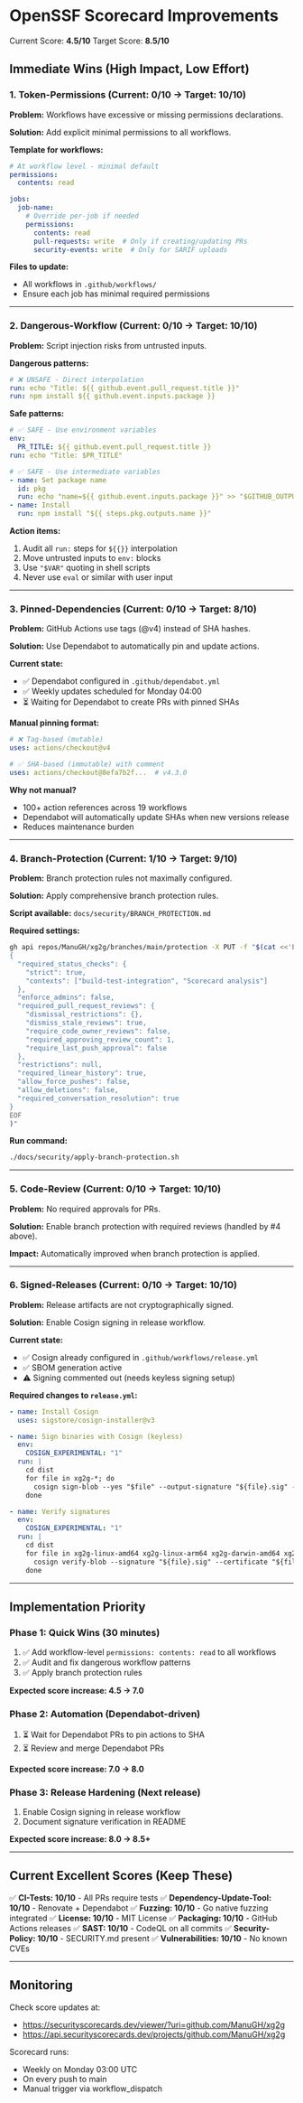 # OpenSSF Scorecard Improvements

Current Score: **4.5/10**
Target Score: **8.5/10**

## Immediate Wins (High Impact, Low Effort)

### 1. Token-Permissions (Current: 0/10 → Target: 10/10)

**Problem:** Workflows have excessive or missing permissions declarations.

**Solution:** Add explicit minimal permissions to all workflows.

**Template for workflows:**
```yaml
# At workflow level - minimal default
permissions:
  contents: read

jobs:
  job-name:
    # Override per-job if needed
    permissions:
      contents: read
      pull-requests: write  # Only if creating/updating PRs
      security-events: write  # Only for SARIF uploads
```

**Files to update:**
- All workflows in `.github/workflows/`
- Ensure each job has minimal required permissions

---

### 2. Dangerous-Workflow (Current: 0/10 → Target: 10/10)

**Problem:** Script injection risks from untrusted inputs.

**Dangerous patterns:**
```yaml
# ❌ UNSAFE - Direct interpolation
run: echo "Title: ${{ github.event.pull_request.title }}"
run: npm install ${{ github.event.inputs.package }}
```

**Safe patterns:**
```yaml
# ✅ SAFE - Use environment variables
env:
  PR_TITLE: ${{ github.event.pull_request.title }}
run: echo "Title: $PR_TITLE"

# ✅ SAFE - Use intermediate variables
- name: Set package name
  id: pkg
  run: echo "name=${{ github.event.inputs.package }}" >> "$GITHUB_OUTPUT"
- name: Install
  run: npm install "${{ steps.pkg.outputs.name }}"
```

**Action items:**
1. Audit all `run:` steps for `${{}}` interpolation
2. Move untrusted inputs to `env:` blocks
3. Use `"$VAR"` quoting in shell scripts
4. Never use `eval` or similar with user input

---

### 3. Pinned-Dependencies (Current: 0/10 → Target: 8/10)

**Problem:** GitHub Actions use tags (@v4) instead of SHA hashes.

**Solution:** Use Dependabot to automatically pin and update actions.

**Current state:**
- ✅ Dependabot configured in `.github/dependabot.yml`
- ✅ Weekly updates scheduled for Monday 04:00
- ⏳ Waiting for Dependabot to create PRs with pinned SHAs

**Manual pinning format:**
```yaml
# ❌ Tag-based (mutable)
uses: actions/checkout@v4

# ✅ SHA-based (immutable) with comment
uses: actions/checkout@8efa7b2f...  # v4.3.0
```

**Why not manual?**
- 100+ action references across 19 workflows
- Dependabot will automatically update SHAs when new versions release
- Reduces maintenance burden

---

### 4. Branch-Protection (Current: 1/10 → Target: 9/10)

**Problem:** Branch protection rules not maximally configured.

**Solution:** Apply comprehensive branch protection rules.

**Script available:** `docs/security/BRANCH_PROTECTION.md`

**Required settings:**
```bash
gh api repos/ManuGH/xg2g/branches/main/protection -X PUT -f "$(cat <<'EOF'
{
  "required_status_checks": {
    "strict": true,
    "contexts": ["build-test-integration", "Scorecard analysis"]
  },
  "enforce_admins": false,
  "required_pull_request_reviews": {
    "dismissal_restrictions": {},
    "dismiss_stale_reviews": true,
    "require_code_owner_reviews": false,
    "required_approving_review_count": 1,
    "require_last_push_approval": false
  },
  "restrictions": null,
  "required_linear_history": true,
  "allow_force_pushes": false,
  "allow_deletions": false,
  "required_conversation_resolution": true
}
EOF
)"
```

**Run command:**
```bash
./docs/security/apply-branch-protection.sh
```

---

### 5. Code-Review (Current: 0/10 → Target: 10/10)

**Problem:** No required approvals for PRs.

**Solution:** Enable branch protection with required reviews (handled by #4 above).

**Impact:** Automatically improved when branch protection is applied.

---

### 6. Signed-Releases (Current: 0/10 → Target: 10/10)

**Problem:** Release artifacts are not cryptographically signed.

**Solution:** Enable Cosign signing in release workflow.

**Current state:**
- ✅ Cosign already configured in `.github/workflows/release.yml`
- ✅ SBOM generation active
- ⚠️ Signing commented out (needs keyless signing setup)

**Required changes to `release.yml`:**
```yaml
- name: Install Cosign
  uses: sigstore/cosign-installer@v3

- name: Sign binaries with Cosign (keyless)
  env:
    COSIGN_EXPERIMENTAL: "1"
  run: |
    cd dist
    for file in xg2g-*; do
      cosign sign-blob --yes "$file" --output-signature "${file}.sig" --output-certificate "${file}.pem"
    done

- name: Verify signatures
  env:
    COSIGN_EXPERIMENTAL: "1"
  run: |
    cd dist
    for file in xg2g-linux-amd64 xg2g-linux-arm64 xg2g-darwin-amd64 xg2g-windows-amd64.exe; do
      cosign verify-blob --signature "${file}.sig" --certificate "${file}.pem" "$file"
    done
```

---

## Implementation Priority

### Phase 1: Quick Wins (30 minutes)
1. ✅ Add workflow-level `permissions: contents: read` to all workflows
2. ✅ Audit and fix dangerous workflow patterns
3. ✅ Apply branch protection rules

**Expected score increase: 4.5 → 7.0**

### Phase 2: Automation (Dependabot-driven)
1. ⏳ Wait for Dependabot PRs to pin actions to SHA
2. ⏳ Review and merge Dependabot PRs

**Expected score increase: 7.0 → 8.0**

### Phase 3: Release Hardening (Next release)
1. Enable Cosign signing in release workflow
2. Document signature verification in README

**Expected score increase: 8.0 → 8.5+**

---

## Current Excellent Scores (Keep These)

✅ **CI-Tests: 10/10** - All PRs require tests
✅ **Dependency-Update-Tool: 10/10** - Renovate + Dependabot
✅ **Fuzzing: 10/10** - Go native fuzzing integrated
✅ **License: 10/10** - MIT License
✅ **Packaging: 10/10** - GitHub Actions releases
✅ **SAST: 10/10** - CodeQL on all commits
✅ **Security-Policy: 10/10** - SECURITY.md present
✅ **Vulnerabilities: 10/10** - No known CVEs

---

## Monitoring

Check score updates at:
- https://securityscorecards.dev/viewer/?uri=github.com/ManuGH/xg2g
- https://api.securityscorecards.dev/projects/github.com/ManuGH/xg2g

Scorecard runs:
- Weekly on Monday 03:00 UTC
- On every push to main
- Manual trigger via workflow_dispatch

